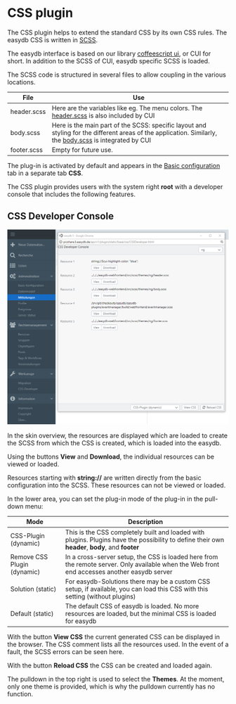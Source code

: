 # CSS plugin

The CSS plugin helps to extend the standard CSS by its own CSS rules. The easydb CSS is written in [SCSS](http://sass-lang.com/).

The easydb interface is based on our library [coffeescript ui](https://github.com/programmfabrik/coffeescript-ui), or CUI for short. In addition to the SCSS of CUI, easydb specific SCSS is loaded.

The SCSS code is structured in several files to allow coupling in the various locations.

| File | Use |
| - | - |
| header.scss | Here are the variables like eg. The menu colors. The [header.scss](https://github.com/programmfabrik/coffeescript-ui/blob/master/src/scss/themes/ng/header.scss) is also included by CUI|
| body.scss | Here is the main part of the SCSS: specific layout and styling for the different areas of the application. Similarly, the [body.scss](https://github.com/programmfabrik/coffeescript-ui/blob/master/src/scss/themes/ng/body.scss) is integrated by CUI|
| footer.scss | Empty for future use.|

The plug-in is activated by default and appears in the [Basic configuration](../base-config/base-config.html#design) tab in a separate tab **CSS**.

The CSS plugin provides users with the system right **root** with a developer console that includes the following features.

## CSS Developer Console

![CSS Developer Console](cssdeveloper.png)

In the skin overview, the resources are displayed which are loaded to create the SCSS from which the CSS is created, which is loaded into the easydb.

Using the buttons **View** and **Download**, the individual resources can be viewed or loaded.

Resources starting with **string://** are written directly from the basic configuration into the SCSS. These resources can not be viewed or loaded.

In the lower area, you can set the plug-in mode of the plug-in in the pull-down menu:

| Mode | Description |
| - | - |
| CSS-Plugin (dynamic) | This is the CSS completely built and loaded with plugins. Plugins have the possibility to define their own **header**, **body**, and **footer**
| Remove CSS Plugin (dynamic) | In a cross-server setup, the CSS is loaded here from the remote server. Only available when the Web front end accesses another easydb server
| Solution (static) | For easydb-Solutions there may be a custom CSS setup, if available, you can load this CSS with this setting (without plugins)
| Default (static) | The default CSS of easydb is loaded. No more resources are loaded, but the minimal CSS is loaded for easydb

With the button **View CSS** the current generated CSS can be displayed in the browser. The CSS comment lists all the resources used. In the event of a fault, the SCSS errors can be seen here.

With the button **Reload CSS** the CSS can be created and loaded again.

The pulldown in the top right is used to select the **Themes**. At the moment, only one theme is provided, which is why the pulldown currently has no function.